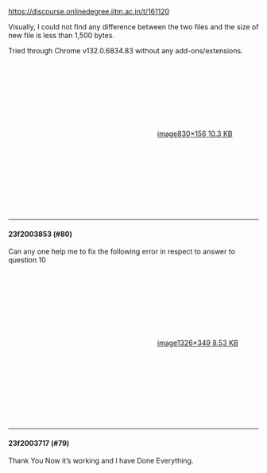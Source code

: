 https://discourse.onlinedegree.iitm.ac.in/t/161120

Visually, I could not find any difference between the two files and the size of new file is less than 1,500 bytes.</p>
<p>Tried through Chrome v132.0.6834.83 without any add-ons/extensions.</p>
<p><div class="lightbox-wrapper"><a class="lightbox" data-download-href="/uploads/short-url/p2NbPPDofwu8EUpVLGQeBVtVZnc.png?dl=1" href="https://europe1.discourse-cdn.com/flex013/uploads/iitm/original/3X/a/f/af872f7c388b3d82781447fc122f6d4b2e76ffba.png" rel="noopener nofollow ugc" title="image"><div class="meta"><svg aria-hidden="true" class="fa d-icon d-icon-far-image svg-icon"><use href="#far-image"></use></svg><span class="filename">image</span><span class="informations">830×156 10.3 KB</span><svg aria-hidden="true" class="fa d-icon d-icon-discourse-expand svg-icon"><use href="#discourse-expand"></use></svg></div></a></div></p><hr>

<h4>23f2003853 (#80)</h4>
<p>Can any one help me to fix the following error in respect to answer to question 10<br/>
<div class="lightbox-wrapper"><a class="lightbox" data-download-href="/uploads/short-url/ukS9M8hBlqTa8GohB6kFDpDu6Vb.png?dl=1" href="https://europe1.discourse-cdn.com/flex013/uploads/iitm/original/3X/d/4/d49d43456a7b9072b78390e63753f65ec3512591.png" rel="noopener nofollow ugc" title="image"><div class="meta"><svg aria-hidden="true" class="fa d-icon d-icon-far-image svg-icon"><use href="#far-image"></use></svg><span class="filename">image</span><span class="informations">1326×349 8.53 KB</span><svg aria-hidden="true" class="fa d-icon d-icon-discourse-expand svg-icon"><use href="#discourse-expand"></use></svg></div></a></div></p><hr>

<h4>23f2003717 (#79)</h4>
<p>Thank You Now it’s working and I have Done Everything.